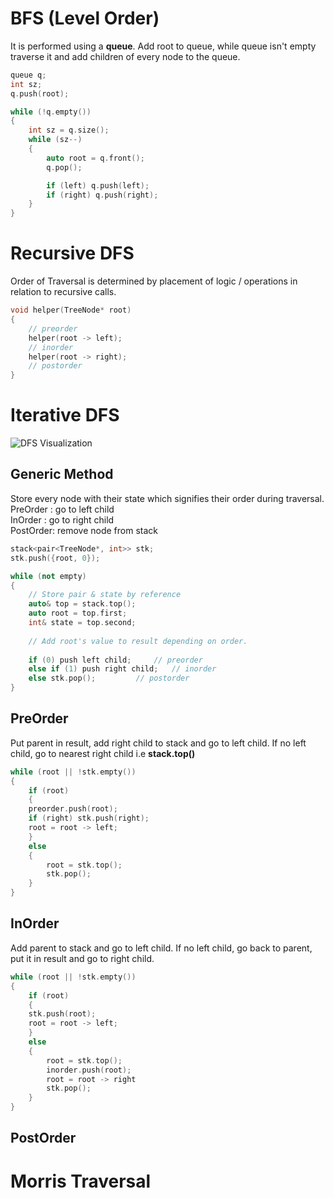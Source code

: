 # BFS (Level Order)
It is performed using a **queue**.
Add root to queue, while queue isn't empty traverse it and add children of every node to the queue.

```cpp
queue q;
int sz;
q.push(root);

while (!q.empty())
{
    int sz = q.size();
    while (sz--)
    {
        auto root = q.front();
        q.pop();

        if (left) q.push(left);
        if (right) q.push(right);
    }
}
```

# Recursive DFS

Order of Traversal is determined by placement of logic / operations in relation to recursive calls.

```cpp
void helper(TreeNode* root)
{
	// preorder
	helper(root -> left);
	// inorder
	helper(root -> right);
	// postorder
}
```

# Iterative DFS

![DFS Visualization](https://i.stack.imgur.com/FFWk3.png)

## Generic Method
Store every node with their state which signifies their order during traversal.<br>
PreOrder	: go to left child<br>
InOrder	: go to right child<br>
PostOrder: remove node from stack<br> 

```cpp
stack<pair<TreeNode*, int>> stk;
stk.push({root, 0});

while (not empty)
{
	// Store pair & state by reference
	auto& top = stack.top();
	auto root = top.first;
	int& state = top.second;
	
	// Add root's value to result depending on order.
	
	if (0) push left child; 	// preorder
	else if (1) push right child;	// inorder
	else stk.pop(); 		// postorder
}
```

## PreOrder

Put parent in result, add right child to stack and go to left child.
If no left child, go to nearest right child i.e **stack.top()**
```cpp
while (root || !stk.empty())
{
    if (root)
    {
	preorder.push(root);
	if (right) stk.push(right);
	root = root -> left;
    }
    else
    {
        root = stk.top();
        stk.pop();
    }
}
```

## InOrder

Add parent to stack and go to left child.
If no left child, go back to parent, put it in result and go to right child.
```cpp
while (root || !stk.empty())
{
    if (root)
    {
	stk.push(root);
	root = root -> left;
    }
    else
    {
        root = stk.top();
        inorder.push(root);
        root = root -> right
        stk.pop();
    }
}
```

## PostOrder

# Morris Traversal
